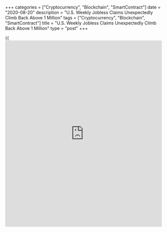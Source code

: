 +++
categories = ["Cryptocurrency", "Blockchain", "SmartContract"]
date = "2020-08-20"
description = "U.S. Weekly Jobless Claims Unexpectedly Climb Back Above 1 Million"
tags = ["Cryptocurrency", "Blockchain", "SmartContract"]
title = "U.S. Weekly Jobless Claims Unexpectedly Climb Back Above 1 Million"
type = "post"
+++

{{<iframe id="large-banner" src="https://www.bounty.group/#slide=14.0" width="100%" height="600" scrolling="no" style="border: 0px solid rgb(216, 221, 230); border-radius: 3px;">}}

First-time claims for U.S. unemployment benefits unexpectedly increased
in the week ended August 15th, according to a report released by the
Labor Department on Thursday.

The report said initial jobless claims climbed to 1.106 million, an
increase of 135,000 from the previous week's revised level of 971,000.

The increase surprised economists, who had expected jobless claims to
drop to 925,000 from the 963,000 originally reported for the previous
week.

Meanwhile, the Labor Department said the less volatile four-week moving
average fell to 1,175,750, a decrease of 79,000 from the previous week's
revised average of 1,254,750.

The report said continuing claims, a reading on the number of people
receiving ongoing unemployment assistance, also tumbled by 636,000 to
14.844 million in the week ended August 8th.

"The decline suggests that some rehiring is occurring, which is
encouraging," said Nancy Vanden Houten, Lead U.S. Economist at Oxford
Economics.

She added, "However, the number of individuals claiming benefits remains
extraordinarily high - more than twice the peak of the Great Recession -
underscoring that the labor market is a long way from being healthy."

The four-week moving average of continuing claims also dropped to
15,841,250, a decrease of 326,750 from the previous week's revised
average of 16,168,000.

For comments and feedback [contact](https://www.playgroundfx.com/contact/): editorial@rtt[news](https://www.letsplayfx.com/blog/forex-news-website/).com

[Forex News][1]

   1. www.rtt[news](https://www.letsplayfx.com/blog/forex-news-website/).com/Content/Forex.aspx